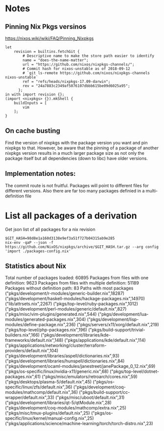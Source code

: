 # Notes

## Pinning Nix Pkgs versinos
https://nixos.wiki/wiki/FAQ/Pinning_Nixpkgs


    let
        revision = builtins.fetchGit {
            # Descriptive name to make the store path easier to identify
            name = "does-the-name-matter";
            url = "https://github.com/nixos/nixpkgs-channels/";
            # Commit hash for nixos-unstable as of 2018-09-12
            # `git ls-remote https://github.com/nixos/nixpkgs-channels nixos-unstable`
            ref = "refs/heads/nixpkgs-17.09-darwin";
            rev = "24a7883c2349af5076107dbbb615be09d6025a95";
          };
    in with import revision {};
    (import <nixpkgs> {}).mkShell {
        buildInputs = [
            vim
        ];
    }

## On cache busting

Find the version of nixpkgs with the package version you want and pin nixpkgs to that. However, be aware that the pinning of a package of another nixpkgs version results in a much larger package size as not only the package itself but all dependencies (down to libc) have older versions.

## Implementation notes:

The commit route is not fruitful. Packages will point to different files for different versions.
Also there are far too many packages definied in a multi-definition file

# List all packages of a derivation

Get json list of all packages for a nix revision

    $GIT_HASH=98d8e1a160d3138e9ef3a51f727b04315ab9e285
    nix-env -qaP --json -f https://github.com/NixOS/nixpkgs/archive/$GIT_HASH.tar.gz --arg config 'import ./packages-config.nix'

## Statistics about Nix

Total number of packages loaded: 60895
Packages from files with one definition: 9623
Packages from files with multiple definition: 51189
Packages without definition path: 83
Paths with most packages
("pkgs/development/r-modules/generic-builder.nix",18287)
("pkgs/development/haskell-modules/hackage-packages.nix",14970)
("lib/attrsets.nix",2267)
("pkgs/top-level/ruby-packages.nix",1012)
("pkgs/development/perl-modules/generic/default.nix",827)
("pkgs/misc/vim-plugins/generated.nix",544)
("pkgs/development/lua-modules/generated-packages.nix",304)
("pkgs/development/lisp-modules/define-package.nix",236)
("pkgs/servers/x11/xorg/default.nix",219)
("pkgs/top-level/php-packages.nix",196)
("pkgs/build-support/trivial-builders.nix",166)
("pkgs/development/libraries/kde-frameworks/default.nix",148)
("pkgs/applications/kde/default.nix",114)
("pkgs/applications/networking/cluster/terraform-providers/default.nix",104)
("pkgs/development/libraries/aspell/dictionaries.nix",93)
("pkgs/development/libraries/hunspell/dictionaries.nix",84)
("pkgs/development/ocaml-modules/janestreet/janePackage_0_12.nix",69)
("pkgs/os-specific/linux/nvidia-x11/generic.nix",68)
("pkgs/top-level/dotnet-packages.nix",61)
("pkgs/misc/emulators/retroarch/cores.nix",59)
("pkgs/desktops/plasma-5/default.nix",45)
("pkgs/os-specific/linux/zfs/default.nix",36)
("pkgs/development/coq-modules/mathcomp/default.nix",36)
("pkgs/build-support/cc-wrapper/default.nix",33)
("pkgs/misc/uboot/default.nix",31)
("pkgs/development/libraries/qt-5/qtModule.nix",28)
("pkgs/development/coq-modules/mathcomp/extra.nix",25)
("pkgs/misc/tmux-plugins/default.nix",25)
("pkgs/os-specific/linux/kernel/manual-config.nix",25)
("pkgs/applications/science/machine-learning/torch/torch-distro.nix",23)
